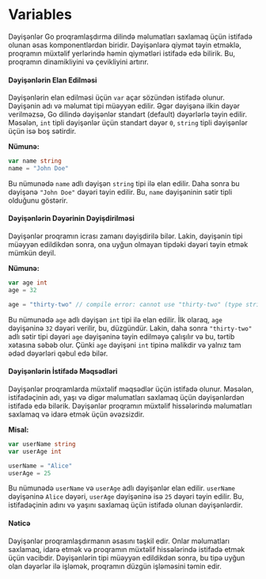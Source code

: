 # Variables

Dəyişənlər Go proqramlaşdırma dilində məlumatları saxlamaq üçün istifadə olunan əsas komponentlərdən biridir. Dəyişənlərə qiymət təyin etməklə, proqramın müxtəlif yerlərində həmin qiymətləri istifadə edə bilirik. Bu, proqramın dinamikliyini və çevikliyini artırır.

#### Dəyişənlərin Elan Edilməsi

Dəyişənlərin elan edilməsi üçün `var` açar sözündən istifadə olunur. Dəyişənin adı və məlumat tipi müəyyən edilir. Əgər dəyişənə ilkin dəyər verilməzsə, Go dilində dəyişənlər standart (default) dəyərlərlə təyin edilir. Məsələn, `int` tipli dəyişənlər üçün standart dəyər `0`, `string` tipli dəyişənlər üçün isə boş sətirdir.

**Nümunə:**

```go
var name string
name = "John Doe"
```

Bu nümunədə `name` adlı dəyişən `string` tipi ilə elan edilir. Daha sonra bu dəyişənə `"John Doe"` dəyəri təyin edilir. Bu, `name` dəyişəninin sətir tipli olduğunu göstərir.

#### Dəyişənlərin Dəyərinin Dəyişdirilməsi

Dəyişənlər proqramın icrası zamanı dəyişdirilə bilər. Lakin, dəyişənin tipi müəyyən edildikdən sonra, ona uyğun olmayan tipdəki dəyəri təyin etmək mümkün deyil.

**Nümunə:**

```go
var age int
age = 32

age = "thirty-two" // compile error: cannot use "thirty-two" (type string) as type int in assignment
```

Bu nümunədə `age` adlı dəyişən `int` tipi ilə elan edilir. İlk olaraq, `age` dəyişəninə `32` dəyəri verilir, bu, düzgündür. Lakin, daha sonra `"thirty-two"` adlı sətir tipi dəyəri `age` dəyişəninə təyin edilməyə çalışılır və bu, tərtib xətasına səbəb olur. Çünki `age` dəyişəni `int` tipinə malikdir və yalnız tam ədəd dəyərləri qəbul edə bilər.

#### Dəyişənlərin İstifadə Məqsədləri

Dəyişənlər proqramlarda müxtəlif məqsədlər üçün istifadə olunur. Məsələn, istifadəçinin adı, yaşı və digər məlumatları saxlamaq üçün dəyişənlərdən istifadə edə bilərik. Dəyişənlər proqramın müxtəlif hissələrində məlumatları saxlamaq və idarə etmək üçün əvəzsizdir.

**Misal:**

```go
var userName string
var userAge int

userName = "Alice"
userAge = 25
```

Bu nümunədə `userName` və `userAge` adlı dəyişənlər elan edilir. `userName` dəyişəninə `Alice` dəyəri, `userAge` dəyişəninə isə `25` dəyəri təyin edilir. Bu, istifadəçinin adını və yaşını saxlamaq üçün istifadə olunan dəyişənlərdir.

#### Nəticə

Dəyişənlər proqramlaşdırmanın əsasını təşkil edir. Onlar məlumatları saxlamaq, idarə etmək və proqramın müxtəlif hissələrində istifadə etmək üçün vacibdir. Dəyişənlərin tipi müəyyən edildikdən sonra, bu tipə uyğun olan dəyərlər ilə işləmək, proqramın düzgün işləməsini təmin edir.